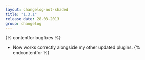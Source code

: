 ```yaml
---
layout: changelog-not-shaded
title: "1.3.1"
release_date: 28-03-2013
group: changelog
---
```


{% contentfor bugfixes %}
* Now works correctly alongside my other updated plugins.
{% endcontentfor %}